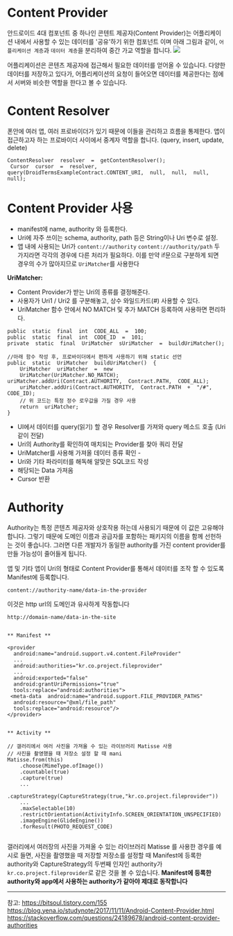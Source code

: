 Content Provider
=
안드로이드 4대 컴포넌트 중 하나인 콘텐트 제공자(Content Provider)는 어플리케이션 내에서 사용할 수 있는 데이터를 '공유'하기 위한 컴포넌트 이며 아래 그림과 같이, `어플리케이션 계층`과 `데이터 계층`을 분리하여 중간 가교 역할을 합니다.
![](https://t1.daumcdn.net/cfile/tistory/22610D3B57E777F032)

어플리케이션은 콘텐츠 제공자에 접근해서 필요한 데이터를 얻어올 수 있습니다. 다양한 데이터를 저장하고 있다가, 어플리케이션의 요청이 들어오면 데이터를 제공한다는 점에서 서버와 비슷한 역할을 한다고 볼 수 있습니다.

Content Resolver
=
폰안에 여러 앱, 여러 프로바이더가 있기 때문에 이들을 관리하고 흐름을 통제한다. 앱이 접근하고자 하는 프로바이더 사이에서 중계자 역할을 합니다.
(query, insert, update, delete)
~~~
ContentResolver  resolver  =  getContentResolver(); 
 Cursor  cursor  =  resolver,  query(DroidTermsExampleContract.CONTENT_URI,  null,  null,  null,  null);
~~~

Content Provider 사용
=
-	manifest에 name, authority 와 등록한다.
-	Uri에 자주 쓰이는 schema, authority, path 등은 String이나 Uri 변수로 설정.
-	앱 내에 사용되는 Uri가 `content://authority` `content://authority/path` 두 가지라면 각각의 경우에 다른 처리가 필요하다. 이를 만약 if문으로 구분하게 되면 경우의 수가 많아지므로 `UriMatcher`를 사용한다

**UriMatcher:**

-	Content Provider가 받는 Uri의 종류를 결정해준다.
-	사용자가 Uri1 / Uri2 를 구분해놓고, 상수 와일드카드(#) 사용할 수 있다.
-	UriMatcher 함수 안에서 NO MATCH 및 추가 MATCH 등록하여 사용하면 편리하다.
~~~
public  static  final  int  CODE_ALL  =  100;
public  static  final  int  CODE_ID  =  101;  
private  static  final  UriMatcher  sUriMatcher  =  buildUriMatcher();  

//아래 함수 작성 후, 프로바이더에서 편하게 사용하기 위해 static 선언 
public  static  UriMatcher  buildUriMatcher()  { 
	UriMatcher  uriMatcher  =  new
	UriMatcher(UriMatcher.NO_MATCH);  uriMatcher.addUri(Contract.AUTHORITY,  Contract.PATH,  CODE_ALL);  
	uriMatcher.addUri(Contract.AUTHORITY,  Contract.PATH  +  "/#",  CODE_ID);  
	// 위 코드는 특정 정수 로우값을 가질 경우 사용  
	return  uriMatcher;  
}
~~~


-	UI에서 데이터를 query(읽기) 할 경우 Resolver를 가져와 query 메소드 호출 (Uri 같이 전달) 
-	Uri의 Authority를 확인하여 매치되는 Provider를 찾아 쿼리 전달 
-	 UriMatcher를 사용해 가져올 데이터 종류 확인 -
-	 Uri와 기타 파라미터를 해독해 알맞은 SQL코드 작성 
-	 해당되는 Data 가져옴 
-	 Cursor 반환


Authority
=
Authority는 특정 콘텐츠 제공자와 상호작용 하는데 사용되기 때문에 이 값은 고유해야 합니다. 그렇기 때문에 도메인 이름과 공급자를 포함하는 패키지의 이름을 함께 선헌하는 것이 좋습니다. 그러면 다른 개발자가 동일한 authority를 가진 content provider를 만들 가능성이 줄어들게 됩니다.

앱 및 기타 앱이 Uri의 형태로 Content Provider를 통해서 데이터를 조작 할 수 있도록 Manifest에 등록합니다.

~~~
content://authority-name/data-in-the-provider
~~~
이것은 http url의 도메인과 유사하게 작동합니다
~~~
http://domain-name/data-in-the-site
~~~



~~~

** Manifest **

<provider  
  android:name="android.support.v4.content.FileProvider" 
  ... 
  android:authorities="kr.co.project.fileprovider"
  ...  
  android:exported="false"  
  android:grantUriPermissions="true"  
  tools:replace="android:authorities">  
 <meta-data  android:name="android.support.FILE_PROVIDER_PATHS"  
  android:resource="@xml/file_path"  
  tools:replace="android:resource"/>  
</provider>


** Activity **

// 갤러리에서 여러 사진을 가져올 수 있는 라이브러리 Matisse 사용
// 사진을 촬영했을 때 저장소 설정 할 때 mani
Matisse.from(this)  
    .choose(MimeType.ofImage())  
    .countable(true)  
    .capture(true)  
    ...
    .captureStrategy(CaptureStrategy(true,"kr.co.project.fileprovider"))  
    ...
    .maxSelectable(10)  
    .restrictOrientation(ActivityInfo.SCREEN_ORIENTATION_UNSPECIFIED)  
    .imageEngine(GlideEngine())  
    .forResult(PHOTO_REQUEST_CODE)
    
~~~

갤러리에서 여러장의 사진을 가져올 수 있는 라이브러리 Matisse 를 사용한 경우를 예시로 들면, 사진을 촬영했을 때 저장할 저장소를 설정할 때 Manifest에 등록한 authority와 CaptureStrategy의 두번째 인자인 authority가 `kr.co.project.fileprovider`로 같은 것을 볼 수 있습니다.
**Manifest에 등록한 authority와 app에서 사용하는 authority가 같아야 제대로 동작합니다**


----
참고: https://bitsoul.tistory.com/155
https://blog.yena.io/studynote/2017/11/11/Android-Content-Provider.html
https://stackoverflow.com/questions/24189678/android-content-provider-authorities
<!--stackedit_data:
eyJoaXN0b3J5IjpbLTEwNjk0MDQ5NjZdfQ==
-->